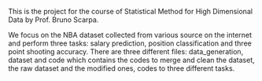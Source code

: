 This is the project for the course of Statistical Method for High Dimensional Data by Prof. Bruno Scarpa. 

We focus on the NBA dataset collected from various source on the internet and perform three tasks: salary prediction, position classification and three point shooting accuracy.
There are three different files: data_generation, dataset and code which contains the codes to merge and clean the dataset, the raw dataset and the modified ones, codes to three different tasks.

